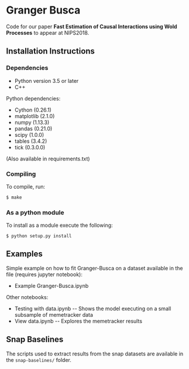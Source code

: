 # Granger Busca

Code for our paper **Fast Estimation of Causal Interactions using Wold Processes**
to appear at NIPS2018.

## Installation Instructions

### Dependencies

* Python version 3.5 or later
* C++

Python dependencies:

* Cython (0.26.1)
* matplotlib (2.1.0)
* numpy (1.13.3)
* pandas (0.21.0)
* scipy (1.0.0)
* tables (3.4.2)
* tick (0.3.0.0)

(Also available in requirements.txt)

### Compiling

To compile, run:

```bash
$ make
```

### As a python module

To install as a module execute the following:

```
$ python setup.py install
```

## Examples

Simple example on how to fit Granger-Busca on a dataset available in the file
(requires jupyter notebook):

* Example Granger-Busca.ipynb

Other notebooks:

* Testing with data.ipynb -- Shows the model executing on a small subsample
  of memetracker data
* View data.ipynb -- Explores the memetracker results

## Snap Baselines

The scripts used to extract results from the snap datasets are available in
the `snap-baselines/` folder.
